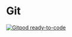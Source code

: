 # Git

[![Gitpod ready-to-code](https://img.shields.io/badge/Gitpod-ready--to--code-blue?logo=gitpod)](https://github.com/RomarioSales/Git)
